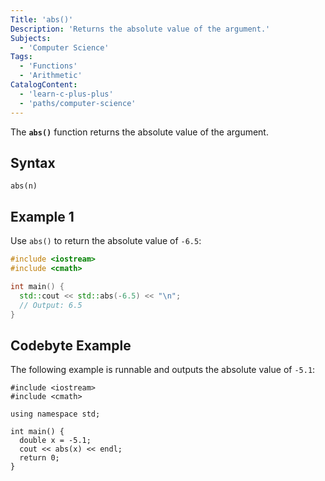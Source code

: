 ```yaml
---
Title: 'abs()'
Description: 'Returns the absolute value of the argument.'
Subjects:
  - 'Computer Science'
Tags:
  - 'Functions'
  - 'Arithmetic'
CatalogContent:
  - 'learn-c-plus-plus'
  - 'paths/computer-science'
---
```


The **`abs()`** function returns the absolute value of the argument.

## Syntax

```pseudo
abs(n)
```

## Example 1

Use `abs()` to return the absolute value of `-6.5`:

```cpp
#include <iostream>
#include <cmath>

int main() {
  std::cout << std::abs(-6.5) << "\n";
  // Output: 6.5
}
```

## Codebyte Example

The following example is runnable and outputs the absolute value of `-5.1`:

```codebyte/cpp
#include <iostream>
#include <cmath>

using namespace std;

int main() {
  double x = -5.1;
  cout << abs(x) << endl;
  return 0;
}
```
